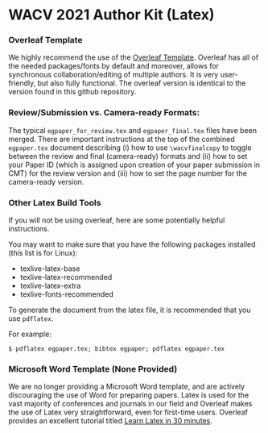 # WACV 2021 Author Kit (Latex)

### Overleaf Template
We highly recommend the use of the [Overleaf Template](http://foo).  Overleaf has all of the needed packages/fonts by default and moreover, allows for synchronous collaboration/editing of multiple authors.  It is very user-friendly, but also fully functional.  The overleaf version is identical to the version found in this github repository.

### Review/Submission vs. Camera-ready Formats:
The typical `egpaper_for_review.tex` and `egpaper_final.tex` files have been merged.  There are important instructions at the top of the combined `egpaper.tex` document describing (i) how to use `\wacvfinalcopy` to toggle between the review and final (camera-ready) formats and (ii) how to set your Paper ID (which is assigned upon creation of your paper submission in CMT) for the review version and (iii) how to set the page number for the camera-ready version.

### Other Latex Build Tools
If you will not be using overleaf, here are some potentially helpful instructions.

You may want to make sure that you have the following packages installed (this list is for Linux):
* texlive-latex-base
* texlive-latex-recommended
* texlive-latex-extra
* texlive-fonts-recommended

To generate the document from the latex file, it is recommended that you use `pdflatex`.

For example:

```$ pdflatex egpaper.tex; bibtex egpaper; pdflatex egpaper.tex```

### Microsoft Word Template (None Provided)
We are no longer providing a Microsoft Word template, and are actively discouraging the use of Word for preparing papers.  Latex is used for the vast majority of conferences and journals in our field and Overleaf makes the use of Latex very straightforward, even for first-time users.  Overleaf provides an excellent tutorial titled [Learn Latex in 30 minutes](https://www.overleaf.com/learn/latex/Learn_LaTeX_in_30_minutes).



